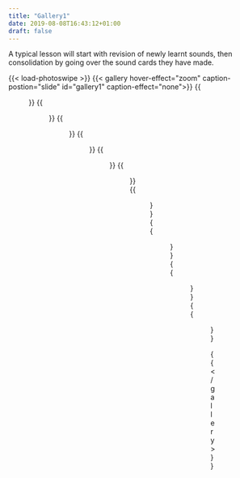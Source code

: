 ```yaml
---
title: "Gallery1"
date: 2019-08-08T16:43:12+01:00
draft: false
---
```



<p id="photos1stP" class="photosText">
A typical lesson will start with revision of newly learnt sounds, then consolidation by going over the sound cards they have made.
</p>
{{< load-photoswipe >}}
{{< gallery hover-effect="zoom" caption-postion="slide" id="gallery1" caption-effect="none">}}
{{<figure link="img/photos/IMG_6822-comp.JPG" caption="Early recognition of sounds" thumb="-thumb">}}
{{<figure link="img/photos/IMG_6830-comp.JPG" caption="Formation of new sounds learnt using sand tray" thumb="-thumb">}}
{{<figure link="img/photos/IMG_6837-comp.JPG" caption="Tracing of sounds with coloured pens" thumb="-thumb">}}
{{<figure link="img/photos/IMG_6841-comp.JPG" caption="Making up consonant-vowel-consonant words using the letters" thumb="-thumb">}}
{{<figure link="img/photos/IMG_6852-comp.JPG" caption="Reading a sentence and cutting up to remake the sentence" thumb="-thumb">}}
{{<figure link="img/photos/IMG_6855-comp.JPG" caption="Writing out the sentences" thumb="-thumb">}}
{{<figure link="img/photos/IMG_6916-comp.JPG" caption="Self correcting exercise for phonics, comprehension and grammer" thumb="-thumb">}}
{{<figure link="img/photos/IMG_6921-comp.JPG" caption="Chute game for a variety of language activties" thumb="-thumb">}}
{{<figure link="img/photos/IMG_6893-comp.JPG" caption="Personal 'Challenge Bag'" thumb="-thumb">}}
{{<figure link="img/photos/Image-2-comp.JPG" caption="Word tracking exercise" thumb="-thumb">}}

{{< /gallery >}}
